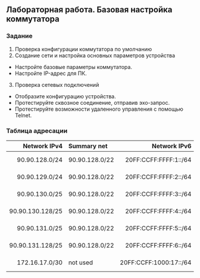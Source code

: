## 	Лабораторная работа. Базовая настройка коммутатора 
###	Задание
1. Проверка конфигурации коммутатора по умолчанию
2. Создание сети и настройка основных параметров устройства
-	Настройте базовые параметры коммутатора.
-	Настройте IP-адрес для ПК.
3. Проверка сетевых подключений
-	Отобразите конфигурацию устройства.
-	Протестируйте сквозное соединение, отправив эхо-запрос.
-	Протестируйте возможности удаленного управления с помощью Telnet.

### 	Таблица адресации
| Network IPv4     | Summary net    | Network IPv6             | Summary net         | Description   | Eq&port         |
|-----------------:|:---------------|-------------------------:|:--------------------|:-------------:|-----------------|
| 90.90.128.0/24   | 90.90.128.0/22 | 20FF:CCFF:FFFF:1::/64    | 20FF:CCFF:FFFF::/48 | ISP network   | R17e0/1 R18e0/1 |
| 90.90.129.0/24   | 90.90.128.0/22 | 20FF:CCFF:FFFF:2::/64    | 20FF:CCFF:FFFF::/48 | ISP network   | R17e0/2 R19e0/2 |
| 90.90.130.0/25   | 90.90.128.0/22 | 20FF:CCFF:FFFF:3::/64    | 20FF:CCFF:FFFF::/48 | ISP network   | R18e0/2 R20e0/2 |
| 90.90.130.128/25 | 90.90.128.0/22 | 20FF:CCFF:FFFF:4::/64    | 20FF:CCFF:FFFF::/48 | ISP network   | R19e0/1 R20e0/1 |
| 90.90.131.0/25   | 90.90.128.0/22 | 20FF:CCFF:FFFF:5::/64    | 20FF:CCFF:FFFF::/48 | ISP network   | R17e0/3 R20e0/3 |
| 90.90.131.128/25 | 90.90.128.0/22 | 20FF:CCFF:FFFF:6::/64    | 20FF:CCFF:FFFF::/48 | ISP network   | R18e0/3 R19e0/3 |
| 172.16.17.0/30   | not used       | 20FF:CCFF:1000:17::/64   | not used            | to Internet   | R5e0/0  R17e0/0 |
